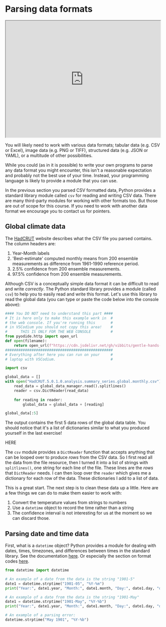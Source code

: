 # Parsing data formats

<iframe style="width: 100%; height:380px; position:sticky; top:30px" src="https://pyodide.org/en/stable/console.html"></iframe>

You will likely need to work with various data formats; tabular data (e.g. CSV or Excel), image
data (e.g. PNG or TIFF), structured data (e.g. JSON or YAML), or a multitude of other possibilities.

While you could (as in it is possible) to write your own programs to parse any data format you
might encounter, this isn't a reasonable expectation and probably not the best use of your time.
Instead, your programming language is likely to provide a module that you can use.

In the previous section you parsed CSV formatted data, Python provides a standard library module
called `csv` for reading and writing CSV data. There are many third-party modules for working with
other formats too. But those are out of scope for this course. If you need to work with another
data format we encourage you to contact us for pointers.

## Global climate data

The [HadCRUT](https://www.metoffice.gov.uk/hadobs/hadcrut5/) website describes what the CSV file you
parsed contains. The column headers are:

  1. Year-Month labels
  2. 'Best-estimate' computed monthly means from 200 ensemble measurements as difference from 1961-1990 reference period.
  3. 2.5% confidence from 200 ensemble measurements.
  4. 97.5% confidence from 200 ensemble measurements.

Although CSV is a conceptually simple data format it can be difficult to read and write _correctly_.
The Python standard library provides a module (called `csv`) to help you to easily read and write
this format. Let's use this library to read the global data (you can type or paste the code below into
the console above):

```python
#### You DO NOT need to understand this part ####
# It is here only to make this example work in  #
# the web console. If you're running this       #
# in VSCodium you should not copy this area!    #
#      THIS IS ONLY FOR THE WEB CONSOLE         #
from pyodide.http import open_url
def open(filename):
    return open_url(f"https://cdn.jsdelivr.net/gh/vibbits/gentle-hands-on-python/data/{filename}")
#################################################
# Everything after here you can run on your     #
# laptop with VSCodium.                         #

import csv

global_data = []
with open("HadCRUT.5.0.1.0.analysis.summary_series.global.monthly.csv") as global_data_manager:
    read_data = global_data_manager.read().splitlines()
    reader = csv.DictReader(read_data)
    
    for reading in reader:
        global_data = global_data + [reading]

global_data[:5]
```

The output contains the first 5 data rows of the global data table. You should notice that it's a list
of dictionaries similar to what you produced yourself in the last exercise!

HERE

The `csv` module provides a `DictReader` function that accepts anything that can be looped over to
produce _rows_ from the CSV data. So I first read all the data from the file resource, then
I turned it into a list of strings with `splitlines()`, one string for each line of the file.
These lines are the _rows_ that `DictReader` needs. I can then loop over the `reader` which gives
me a dictionary for each row of the data. These dictionaries I add to a list of data.

This is a great start. The next step is to clean these data up a little. Here are a few things we
can do to make them easier to work with:

1. Convert the temperature values from strings to numbers
1. Use a `datetime` object to record the time rather than a string
1. The confidence interval is not interesting for us at the moment so we can discard those.

## Parsing date and time data

First, what is a `datetime` object? Python provides a module for dealing with dates, times,
timezones, and differences between times in the standard library. See the documentation
[here](https://docs.python.org/3/library/datetime.html). Or especially
the section on format codes
[here](https://docs.python.org/3/library/datetime.html#strftime-and-strptime-format-codes).

```python
from datetime import datetime

# An example of a date from the data is the string "1901-5"
date1 = datetime.strptime("1901-05", "%Y-%m")
print("Year:", date1.year, "Month:", date1.month, "Day:", date1.day, "day of the week:", date1.weekday()) # Monday is 0
```

```python
# An example of a date from the data is the string "1901-May"
date1 = datetime.strptime("1901-May", "%Y-%b")
print("Year:", date1.year, "Month:", date1.month, "Day:", date1.day, "day of the week:", date1.weekday()) # Monday is 0
```

```python
# An example of a parsing error:
datetime.strptime("May 1901", "%Y-%b")
```


